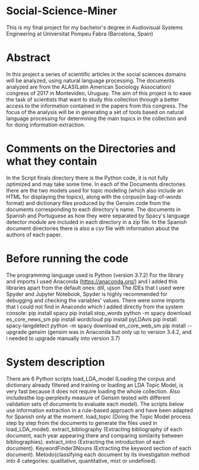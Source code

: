 # Social-Science-Miner
This is my final project for my bachelor's degree in Audiovisual Systems Engineering at Universitat Pompeu Fabra (Barcelona, Spain)

# Abstract
In this project a series of scientific articles in the social sciences domains will be
analyzed, using natural language processing.
The documents analyzed are from the ALAS(Latin American Sociology Association) congress of 2017 in Montevideo, Uruguay.
The aim of this project is to ease the task of scientists that want to study this
collection through a better access to the information contained in the papers from this congress.
The focus of the analysis will be in generating a set of tools based on natural
language processing for determining the main topics in the collection and for
doing information extraction.

# Comments on the Directories and what they contain
In the Script finals directory there is the Python code, it is not fully optimized and may take some time.
In each of the Documents directories there are the two models used for topic modeling (which also include an HTML for displaying the topics), along with the corpus(in bag-of-words format) and dictionary files produced by the Gensim code from the documents corresponding to each directory's name. The documents in Spanish and Portuguese as how they were separated by Spacy's language detector module are included in each directory in a zip file.
In the Spanish document directories there is also a csv file with information about the authors of each paper.

# Before running the code
The programming language used is Python (version 3.7.2)
For the library and imports I used Anaconda (https://anaconda.org/) and I added this libraries apart from the default ones:
dill, ujson
The IDEs that I used were Spyder and Jupyter Notebook, Spyder is highly recommended for debugging and checking the variables' values. 
There were some imports that I could not find in Anacondo which I added directly from the system console:
pip install spacy
pip install stop_words
python -m spacy download es_core_news_sm
pip install wordcloud
pip install pyLDAvis
pip install spacy-langdetect 
python -m spacy download en_core_web_sm
pip install --upgrade gensim (gensim was in Anaconda but only up to version 3.4.2, and i needed to upgrade manually into version 3.7)

# System description
There are 6 Python scripts 
load_LDA_model (Loading the corpus and dictionary already filtered and training or loading an LDA Topic Model, is very fast because it does not require loading the whole collection. Also includesthe log-perplexity measure of Gensim tested with different validation sets of documents to evaluate each model).
The scripts below use information extraction in a rule-based approach and have been adapted for Spanish only at the moment.
load_topic (Doing the Topic Model process step by step from the documents to generate the files used in load_LDA_model).
extract_bibliography (Extracting bibliography of each document, each year appearing there and comparing similarity between bibliographies).
extract_intro (Extracting the introduction of each document).
KeywordFinder3Nouns (Extracting the keyword section of each document).
Metodo(classifying each document by its investigation method into 4 categories: qualitative, quantitative, mixt or undefined).
